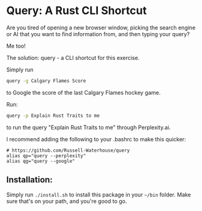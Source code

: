 # Query: A Rust CLI Shortcut

Are you tired of opening a new browser window, picking the search engine or AI
that you want to find information from, and then typing your query?

Me too!

The solution: query - a CLI shortcut for this exercise.

Simply run
```bash
query -g Calgary Flames Score
```
to Google the score of the last Calgary Flames hockey game.

Run:
```bash
query -p Explain Rust Traits to me
```
to run the query "Explain Rust Traits to me" through Perplexity.ai.

I recommend adding the following to your .bashrc to make this quicker:
```
# https://github.com/Russell-Waterhouse/query
alias qp="query --perplexity"
alias qg="query --google"
```


## Installation:
Simply run `./install.sh` to install this package in your `~/bin` folder.
Make sure that's on your path, and you're good to go.
